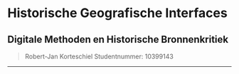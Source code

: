 # Historische Geografische Interfaces

## Digitale Methoden en Historische Bronnenkritiek

> Robert-Jan Korteschiel
> Studentnummer: 10399143

---- 